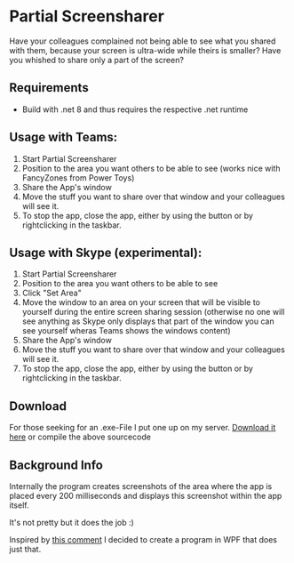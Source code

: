 # Partial Screensharer

Have your colleagues complained not being able to see what you shared with them, because your screen is ultra-wide while theirs is smaller? 
Have you whished to share only a part of the screen? 

## Requirements
* Build with .net 8 and thus requires the respective .net runtime

## Usage with Teams:
1. Start Partial Screensharer
2. Position to the area you want others to be able to see (works nice with FancyZones from Power Toys)
3. Share the App's window
4. Move the stuff you want to share over that window and your colleagues will see it.
5. To stop the app, close the app, either by using the button or by rightclicking in the taskbar.

## Usage with Skype (experimental):
1. Start Partial Screensharer
2. Position to the area you want others to be able to see
3. Click "Set Area"
4. Move the window to an area on your screen that will be visible to yourself during the entire screen sharing session 
(otherwise no one will see anything as Skype only displays that part of the window you can see yourself wheras Teams shows 
the windows content)
5. Share the App's window
6. Move the stuff you want to share over that window and your colleagues will see it.
7. To stop the app, close the app, either by using the button or by rightclicking in the taskbar. 


## Download
For those seeking for an .exe-File I put one up on my server. [Download it here](https://janschreier.de/PartialScreensharer.zip) or compile the above sourcecode

## Background Info

Internally the program creates screenshots of the area where the app is placed every 200 milliseconds and displays this screenshot within the app itself.

It's not pretty but it does the job :)


Inspired by [this comment](https://github.com/microsoft/PowerToys/issues/2774#issuecomment-993953197) I decided to create a program in WPF that does just that.
